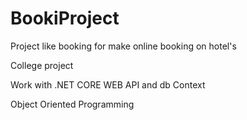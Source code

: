 # BookiProject
  Project like booking for make online booking on hotel's

College project

Work with .NET CORE WEB API and db Context

Object Oriented Programming

